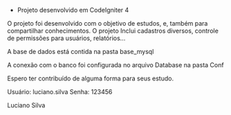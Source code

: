 - Projeto desenvolvido em CodeIgniter 4

O projeto foi desenvolvido com o objetivo de estudos, e, também para compartilhar conhecimentos. O projeto
Inclui cadastros diversos, controle de permissões para usuários, relatórios...

A base de dados está contida na pasta base_mysql

A conexão com o banco foi configurada no arquivo Database na pasta Conf

Espero ter contribuído de alguma forma para seus estudo.

Usuário: luciano.silva
Senha: 123456

Luciano Silva
